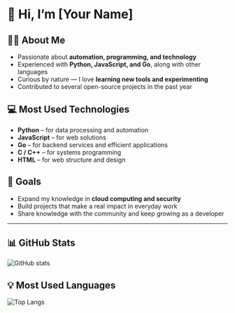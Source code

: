 # 👋 Hi, I’m [Your Name]  

## 🧑‍💻 About Me  
- Passionate about **automation, programming, and technology**  
- Experienced with **Python, JavaScript, and Go**, along with other languages  
- Curious by nature — I love **learning new tools and experimenting**  
- Contributed to several open-source projects in the past year  

## 💻 Most Used Technologies  
- **Python** – for data processing and automation  
- **JavaScript** – for web solutions  
- **Go** – for backend services and efficient applications  
- **C / C++** – for systems programming  
- **HTML** – for web structure and design  

## 🎯 Goals  
- Expand my knowledge in **cloud computing and security**  
- Build projects that make a real impact in everyday work  
- Share knowledge with the community and keep growing as a developer  

---
## 📊 GitHub Stats  
![GitHub stats](https://github-readme-stats.vercel.app/api?username=pcwortex&show_icons=true&theme=radical)  

## 💡 Most Used Languages  
![Top Langs](https://github-readme-stats.vercel.app/api/top-langs/?username=pcwortex&layout=compact&theme=radical)  

